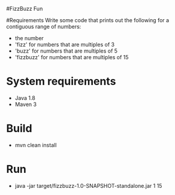 #FizzBuzz Fun

#Requirements
Write some code that prints out the following for a contiguous range of numbers:
* the number
* 'fizz' for numbers that are multiples of 3
* 'buzz' for numbers that are multiples of 5
* 'fizzbuzz' for numbers that are multiples of 15

# System requirements
- Java 1.8
- Maven 3

# Build
- mvn clean install

# Run
- java -jar target/fizzbuzz-1.0-SNAPSHOT-standalone.jar 1 15
